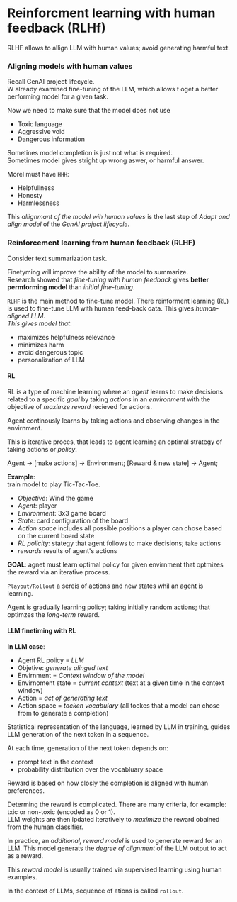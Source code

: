 # Reinforcment learning with human feedback (RLHf)

RLHF allows to allign LLM with human values; avoid generating harmful text. 

### Aligning models with human values

Recall GenAI project lifecycle.  
W already examined fine-tuning of the LLM, which allows t oget a better performing model for a given task. 

Now we need to make sure that the model does not use
- Toxic language
- Aggressive void
- Dangerous information 

Sometines model completion is just not what is required.  
Sometimes model gives stright up wrong aswer, or harmful answer. 

Morel must have `HHH`: 
- Helpfullness
- Honesty
- Harmlessness

This _allignmant of the model wih human values_ is the last step of _Adapt and align model_ of the _GenAI project lifecycle_. 


### Reinforcement learning from human feedback (RLHF)

Consider text summarization task.  

Finetyming will improve the ability of the model to summarize.  
Research showed that _fine-tuning with human feedback_ gives __better permforming model__ than _initial fine-tuning_. 

`RLHF` is the main method to fine-tune model. There reinforment learning (RL) is used to fine-tune LLM with human feed-back data. This gives _human-aligned LLM_.  
_This gives model that_:   
- maximizes helpfulness relevance
- minimizes harm
- avoid dangerous topic
- personalization of LLM

#### RL

RL is a type of machine learning where an _agent_ learns to make decisions related to a specific _goal_ by taking _actions_ in an _environment_ with the objective of _maximze revard_ recieved for actions. 

Agent continously learns by taking actions and observing changes in the envirnment.  

This is iterative proces, that leads to agent learning an optimal strategy of taking actions or _policy_. 

Agent -> [make actions] -> Environment; 
[Reward & new state] -> Agent;

__Example__:  
train model to play Tic-Tac-Toe.  
- _Objective_: Wind the game
- _Agent_: player
- _Environment_: 3x3 game board
- _State_: card configuration of the board
- _Action space_ includes all possible positions a player can chose based on the current board state
- _RL policity_: stategy that agent follows to make decisions; take actions
- _rewards_ results of agent's actions

__GOAL__: agnet must learn optimal policy for given envirnment that optmizes the reward via an iterative process. 

`Playout/Rollout` a sereis of actions and new states whil an agent is learning.

Agent is gradually learning policy; taking initially random actions; that optimzes the _long-term_ reward. 


#### LLM finetiming with RL

__In LLM case__: 
- Agent RL policy = _LLM_
- Objetive: _generate alinged text_
- Envirnment = _Context window of the model_
- Envirnoment state = _current context_ (text at a given time in the context window)
- Action = _act of generating text_
- Action space = _tocken vocabulary_ (all tockes that a model can chose from to generate a completion)

Statistical representation of the language, learned by LLM in training, guides LLM generation of the next token in a sequence. 

At each time, generation of the next token depends on:
- prompt text in the context
- probability distribution over the vocabluary space

Reward is based on how closly the completion is aligned with human preferences. 

Determing the reward is complicated. There are many criteria, for example: txic or non-toxic (encoded as 0 or 1).  
LLM weights are then ipdated iteratively to _maximize_ the reward obained from the human classifier. 

In practice, an _additional, reward model_ is used to generate reward for an LLM. This model generats the _degree of alignment_ of the LLM output to act as a reward.

This _reward model_ is usually trained via supervised learning using human examples.

In the context of LLMs, sequence of ations is called `rollout`. 







